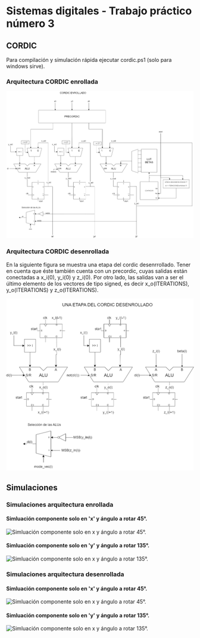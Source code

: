 # Sistemas digitales - Trabajo práctico número 3
## CORDIC

Para compilación y simulación rápida ejecutar cordic.ps1 (solo para windows sirve).

### Arquitectura CORDIC enrollada
![CORDIC Rolled](Doc/cordic_rolled.png)

### Arquitectura CORDIC desenrollada
En la siguiente figura se muestra una etapa del cordic desenrrollado. Tener en cuenta que éste también cuenta con un precordic, cuyas salidas están conectadas a x_i(0), y_i(0) y z_i(0). Por otro lado, las salidas van a ser el último elemento de los vectores de tipo signed, es decir x_o(ITERATIONS), y_o(ITERATIONS) y z_o(ITERATIONS).

![CORDIC Unrolled](Doc/cordic_unrolled.png)


## Simulaciones

### Simulaciones arquitectura enrollada

#### Simluación componente solo en 'x' y ángulo a rotar 45°.

![Simluación componente solo en x y ángulo a rotar 45°.](Doc/sim_rolled_45°.png)

#### Simluación componente solo en 'y' y ángulo a rotar 135°.

![Simluación componente solo en x y ángulo a rotar 135°.](Doc/sim_rolled_135°.png)

### Simulaciones arquitectura desenrollada

#### Simluación componente solo en 'x' y ángulo a rotar 45°.

![Simluación componente solo en x y ángulo a rotar 45°.](Doc/sim_unrolled_45°.png)

#### Simluación componente solo en 'y' y ángulo a rotar 135°.

![Simluación componente solo en x y ángulo a rotar 135°.](Doc/sim_unrolled_135°.png)
